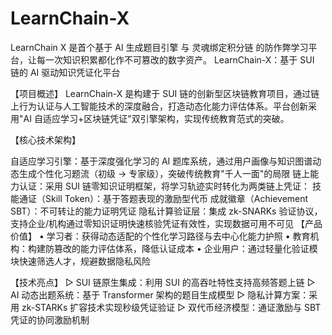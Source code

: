 # LearnChain-X

LearnChain X 是首个基于 AI 生成题目引擎 与 灵魂绑定积分链 的防作弊学习平台，让每一次知识积累都化作不可篡改的数字资产。
LearnChain-X：基于 SUI 链的 AI 驱动知识凭证化平台

【项目概述】
LearnChain-X 是构建于 SUI 链的创新型区块链教育项目，通过链上行为认证与人工智能技术的深度融合，打造动态化能力评估体系。平台创新采用"AI 自适应学习+区块链凭证"双引擎架构，实现传统教育范式的突破。

【核心技术架构】

自适应学习引擎：基于深度强化学习的 AI 题库系统，通过用户画像与知识图谱动态生成个性化习题流（初级 → 专家级），突破传统教育"千人一面"的局限
链上能力认证：采用 SUI 链零知识证明框架，将学习轨迹实时转化为两类链上凭证：
技能通证（Skill Token）：基于答题表现的激励型代币
成就徽章（Achievement SBT）：不可转让的能力证明凭证
隐私计算验证层：集成 zk-SNARKs 验证协议，支持企业/机构通过零知识证明快速核验凭证有效性，实现数据可用不可见
【产品价值】
• 学习者：获得动态适配的个性化学习路径与去中心化能力护照
• 教育机构：构建防篡改的能力评估体系，降低认证成本
• 企业用户：通过轻量化验证模块快速筛选人才，规避数据隐私风险

【技术亮点】
▷ SUI 链原生集成：利用 SUI 的高吞吐特性支持高频答题上链
▷ AI 动态出题系统：基于 Transformer 架构的题目生成模型
▷ 隐私计算方案：采用 zk-STARKs 扩容技术实现秒级凭证验证
▷ 双代币经济模型：通证激励与 SBT 凭证的协同激励机制
